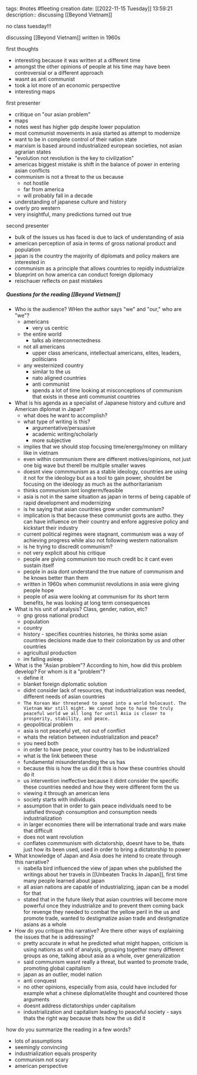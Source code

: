tags: #notes #fleeting
creation date: [[2022-11-15 Tuesday]] 13:59:21
description:: discussing [[Beyond Vietnam]]

no class tuesday!!!

discussing [[Beyond Vietnam]]
written in 1960s 

first thoughts
- interesting because it was written at a different time
- amongst the other opinions of people at his time may have been controversial or a different approach
- wasnt as anti communist
- took a lot more of an economic perspective
- interesting maps

first presenter
- critique on "our asian problem"
- maps
- notes west has higher gdp despite lower population
- most communist movements in asia started as attempt to modernize
- want to be in complete control of their nation state
- marxism is based around industrialized european societies, not asian agrarian states
- "evolution not revolution is the key to civilization"
- americas biggest mistake is shift in the balance of power in entering asian conflicts
- communism is not a threat to the us because
	- not hostile
	- far from america
	- will probably fall in a decade
- understanding of japanese culture and history
- overly pro western
- very insightful, many predictions turned out true

second presenter
- bulk of the issues us has faced is due to lack of understanding of asia
- american perception of asia in terms of gross national product and population
- japan is the country the majority of diplomats and policy makers are interested in
- communism as a principle that allows countries to repidly industrialize
- blueprint on how america can conduct foreign diplomacy
- reischauer reflects on past mistakes

##### Questions for the reading [[Beyond Vietnam]]
- Who is the audience? WHen the author says "we" and "our," who are "we"?
	- americans
		- very us centric
	- the entire world
		- talks ab interconnectedness
	- not all americans
		- upper class americans, intellectual americans, elites, leaders, politicians
	- any westernized country
		- similar to the us
		- nato aligned countries
		- anti communist
		- spends a lot of time looking at misconceptions of communism that exists in these anti communist countries
- What is his agenda as a specialist of Japanese history and culture and American diplomat in Japan?
	- what does he want to accomplish?
	- what type of writing is this?
		- argumentative/persuasive
		- academic writing/scholarly
		- more subjective
	- implies that we should stop focusing time/energy/money on military like in vietnam
	- even within communism there are different motives/opinions, not just one big wave but therell be multiple smaller waves
	- doesnt view commmunism as a stable ideology, countries are using it not for the ideology but as a tool to gain power, shouldnt be focusing on the ideology as much as the authoritarianism
	- thinks communism isnt longterm/feasible
	- asia is not in the same situation as japan in terms of being capable of rapid development and modernizing
	- is he saying that asian countries grow under communism?
	- implication is that because these communist govts are autho. they can have influence on their country and enfore aggresive policy and kickstart their industry
	- current political regimes were stagnant, communism was a way of achieving progress while also not following western nationalism
	- is he trying to discredit communism?
	- not very explicit about his critique
	- people are giving communism too much credit bc it cant even sustain itself
	- people in asia dont understand the true nature of communism and he knows better than them
	- written in 1960s when communist revolutions in asia were giving people hope
	- people of asia were looking at communism for its short term benefits, he was looking at long term consequences
- What is his unit of analysis? Class, gender, nation, etc?
	- gnp gross national product
	- population
	- country
	- history - specifies countries histories, he thinks some asian countries decisions made due to their colonization by us and other countries
	- agricultusl production
	- im falling asleep
- What is the "Asian problem"? According to him, how did this problem develop? For whom is it a "problem"?
	- define it
	- blanket foreign diplomatic solution
	- didnt consider lack of resources, that industrialization was needed, different needs of asian countries
	- `The Korean War threatened to spead into a world holocaust. The Vietnam War still might. We cannot hope to have the truly peaceful world we all long for until Asia is closer to prosperity, stability, and peace.`
	- geopolitical problem
	- asia is not peaceful yet, not out of conflict
	- whats the relation between industrialization and peace?
	- you need both
	- in order to have peace, your country has to be industrialized
	- what is the link between these
	- fundamental misunderstanding the us has
	- because this is how the us did it this is how these countries should do it
	- us intervention ineffective because it didnt consider the specific these countries needed and how they were different form the us
	- viewing it through an american lens
	- society starts with individuals
	- assumption that in order to gain peace individuals need to be satisfied through consumption and consumption needs industrialization
	- in larger economies there will be international trade and wars make that difficult
	- does not want revolution
	- conflates commmunism with dictatorship, doesnt have to be, thats just how its been used, used in order to bring a dictatorship to power
- What knowledge of Japan and Asia does he intend to create through this narrative?
	- isabella bird influenced the view of japan when she published the writings about her travels in [[Unbeaten Tracks In Japan]], first time many people learned about japan
	- all asian nations are capable of industrializing, japan can be a model for that
	- stated that in the future likely that asian countries will become more powerful once they industrialize and to prevent them coming back for revenge they needed to combat the yellow peril in the us and promote trade, wanted to destigmatize asian trade and destigmatize asians as a whole
- How do you critique this narrative? Are there other ways of explaining the issues that he is addressing?
	- pretty accurate in what he predicted what might happen, criticism is using nations as unit of analysis, grouping together many different groups as one, talking about asia as a whole, over generalization
	- said communism wasnt really a threat, but wanted to promote trade, promoting global capitalism
	- japan as an outlier, model nation
	- anti conquest
	- no other opinions, especially from asia, could have included for example what a chinese diplomat/elite thought and countered those arguments
	- doesnt address dictatorships under capitalism
	- industrialization and capitalism leading to peaceful society - says thats the right way because thats how the us did it

how do you summarize the reading in a few words?
- lots of assumptions
- seemingly convincing
- industrialization equals prosperity
- communism not scary
- american perspective